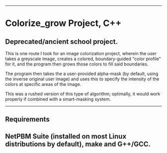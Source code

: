 ---
# Colorize_grow Project, C++

## **Deprecated/ancient school project.**

This is one route I took for an image colorization 
project, wherein the user takes a greyscale image,
creates a colored, boundary-guided "color profile" for it,
and the program then grows those colors to fill said 
boundaries.

The program then takes the a user-provided alpha-mask
(by default, using the inverse original user image)
and uses this to specify the intensity of the colors
at specific areas of the image.

This was a rushed version of this type of algorithm;
optimally, it would work properly if combined with 
a smart-masking system.

----
## Requirements

NetPBM Suite (installed on most Linux distributions by default), make and G++/GCC.
----
